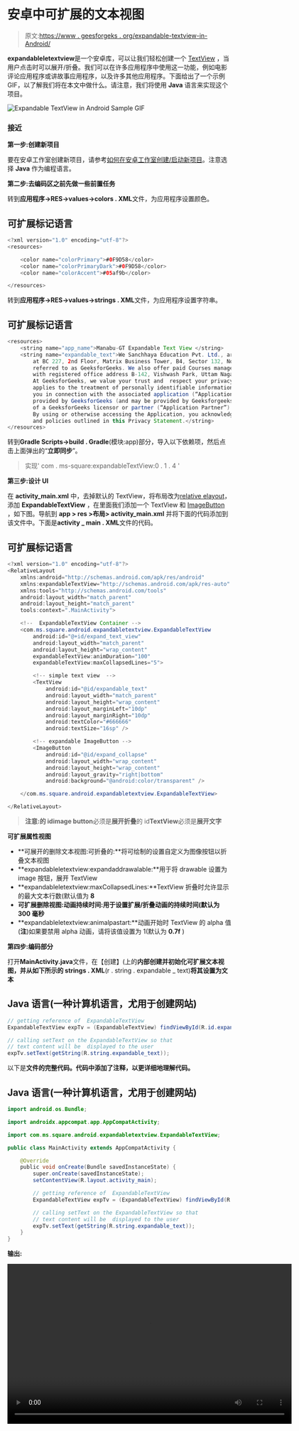 # 安卓中可扩展的文本视图

> 原文:[https://www . geesforgeks . org/expandable-textview-in-Android/](https://www.geeksforgeeks.org/expandable-textview-in-android/)

**expandableletextview**是一个安卓库，可以让我们轻松创建一个 [TextView](https://www.geeksforgeeks.org/working-with-the-textview-in-android/) ，当用户点击时可以展开/折叠。我们可以在许多应用程序中使用这一功能，例如电影评论应用程序或讲故事应用程序，以及许多其他应用程序。下面给出了一个示例 GIF，以了解我们将在本文中做什么。请注意，我们将使用 **Java** 语言来实现这个项目。

![Expandable TextView in Android Sample GIF](img/e99b9542b8e9a92f78058fd7f01fe423.png)

### **接近**

**第一步:创建新项目**

要在安卓工作室创建新项目，请参考[如何在安卓工作室创建/启动新项目](https://www.geeksforgeeks.org/android-how-to-create-start-a-new-project-in-android-studio/)。注意选择 **Java** 作为编程语言。

**第二步:去编码区之前先做一些前置任务**

转到**应用程序->RES->values->colors . XML**文件，为应用程序设置颜色。

## 可扩展标记语言

```java
<?xml version="1.0" encoding="utf-8"?>
<resources>

    <color name="colorPrimary">#0F9D58</color>
    <color name="colorPrimaryDark">#0F9D58</color>
    <color name="colorAccent">#05af9b</color>

</resources>
```

转到**应用程序->RES->values->strings . XML**文件，为应用程序设置字符串。

## 可扩展标记语言

```java
<resources>
    <string name="app_name">Manabu-GT Expandable Text View </string>
    <string name="expandable_text">We Sanchhaya Education Pvt. Ltd., are registered and headquartered
        at BC 227, 2nd Floor, Matrix Business Tower, B4, Sector 132, Noida, UP-201301, hereinafter 
        referred to as GeeksforGeeks. We also offer paid Courses managed by Sanchhaya Classes Pvt. Ltd.
        with registered office address B-142, Vishwash Park, Uttam Nagar, New Delhi, North Delhi, Delhi, India, 110059.
        At GeeksforGeeks, we value your trust and  respect your privacy. This privacy statement (“Privacy Statement”)
        applies to the treatment of personally identifiable information submitted by, or otherwise obtained from, 
        you in connection with the associated application (“Application”). The Application is 
        provided by GeeksforGeeks (and may be provided by Geeksforgeeks on behalf 
        of a GeeksforGeeks licensor or partner (“Application Partner”). 
        By using or otherwise accessing the Application, you acknowledge that you accept the practices
        and policies outlined in this Privacy Statement.</string>
</resources>
```

转到**Gradle Scripts->build . Gradle**(模块:app)部分，导入以下依赖项，然后点击上面弹出的“**立即同步**”。

> 实现' com . ms-square:expandableTextView:0 . 1 . 4 '

**第三步:设计 UI**

在 **activity_main.xml** 中，去掉默认的 TextView，将布局改为[relative elayout](https://www.geeksforgeeks.org/android-relativelayout-in-kotlin/)，添加 **ExpandableTextView** ，在里面我们添加一个 TextView 和 [ImageButton](https://www.geeksforgeeks.org/imagebutton-in-kotlin/) ，如下图。导航到 **app > res >布局> activity_main.xml** 并将下面的代码添加到该文件中。下面是**activity _ main . XML**文件的代码。

## 可扩展标记语言

```java
<?xml version="1.0" encoding="utf-8"?>
<RelativeLayout 
    xmlns:android="http://schemas.android.com/apk/res/android"
    xmlns:expandableTextView="http://schemas.android.com/apk/res-auto"
    xmlns:tools="http://schemas.android.com/tools"
    android:layout_width="match_parent"
    android:layout_height="match_parent"
    tools:context=".MainActivity">

    <!--  ExpandableTextView Container -->
    <com.ms.square.android.expandabletextview.ExpandableTextView
        android:id="@+id/expand_text_view"
        android:layout_width="match_parent"
        android:layout_height="wrap_content"
        expandableTextView:animDuration="100"
        expandableTextView:maxCollapsedLines="5">

        <!-- simple text view  -->
        <TextView
            android:id="@id/expandable_text"
            android:layout_width="match_parent"
            android:layout_height="wrap_content"
            android:layout_marginLeft="10dp"
            android:layout_marginRight="10dp"
            android:textColor="#666666"
            android:textSize="16sp" />

        <!-- expandable ImageButton -->
        <ImageButton
            android:id="@id/expand_collapse"
            android:layout_width="wrap_content"
            android:layout_height="wrap_content"
            android:layout_gravity="right|bottom"
            android:background="@android:color/transparent" />

    </com.ms.square.android.expandabletextview.ExpandableTextView>

</RelativeLayout>
```

> **注意:**的 id**image button**必须是**展开折叠**的 id**TextView**必须是**展开文字**

**可扩展属性视图**

*   **可展开的删除文本视图:可折叠的:**将可绘制的设置自定义为图像按钮以折叠文本视图
*   **expandableletextview:expandaddrawalable:**用于将 drawable 设置为 image 按钮，展开 TextView
*   **expandableletextview:maxCollapsedLines:**TextView 折叠时允许显示的最大文本行数(默认值为 **8**
*   **可扩展删除视图:动画持续时间:**用于设置扩展/折叠动画的持续时间(默认为**300 毫秒**
*   **expandableletextview:animalpastart:**动画开始时 TextView 的 alpha 值(**注**)如果要禁用 alpha 动画，请将该值设置为 1(默认为 **0.7f** )

**第四步:编码部分**

打开**MainActivity.java**文件，在【创建】(上的**内部创建并初始化可扩展文本视图，并从如下所示的 strings . XML**(r . string . expandable _ text)**将其设置为文本**

## Java 语言(一种计算机语言，尤用于创建网站)

```java
// getting reference of  ExpandableTextView
ExpandableTextView expTv = (ExpandableTextView) findViewById(R.id.expand_text_view).findViewById(R.id.expand_text_view);

// calling setText on the ExpandableTextView so that 
// text content will be  displayed to the user
expTv.setText(getString(R.string.expandable_text));
```

以下是**文件的完整代码。代码中添加了注释，以更详细地理解代码。**

## **Java 语言(一种计算机语言，尤用于创建网站)**

```java
import android.os.Bundle;

import androidx.appcompat.app.AppCompatActivity;

import com.ms.square.android.expandabletextview.ExpandableTextView;

public class MainActivity extends AppCompatActivity {

    @Override
    public void onCreate(Bundle savedInstanceState) {
        super.onCreate(savedInstanceState);
        setContentView(R.layout.activity_main);

        // getting reference of  ExpandableTextView
        ExpandableTextView expTv = (ExpandableTextView) findViewById(R.id.expand_text_view).findViewById(R.id.expand_text_view);

        // calling setText on the ExpandableTextView so that
        // text content will be  displayed to the user
        expTv.setText(getString(R.string.expandable_text));
    }
}
```

****输出:****

**<video class="wp-video-shortcode" id="video-584614-1" width="640" height="360" preload="metadata" controls=""><source type="video/mp4" src="https://media.geeksforgeeks.org/wp-content/uploads/20210328105812/Manabu-GT-Expandable-Text-View-onlyklohan.mp4?_=1">[https://media.geeksforgeeks.org/wp-content/uploads/20210328105812/Manabu-GT-Expandable-Text-View-onlyklohan.mp4](https://media.geeksforgeeks.org/wp-content/uploads/20210328105812/Manabu-GT-Expandable-Text-View-onlyklohan.mp4)</video>**